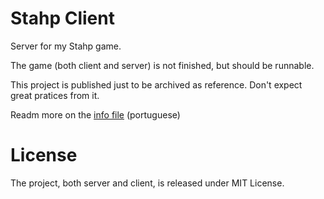 # Stahp Client

Server for my Stahp game.

The game (both client and server) is not finished, but should be runnable.

This project is published just to be archived as reference. Don't expect great pratices from it.

Readm more on the [info file](https://raw.githubusercontent.com/JulioC/Stahp-Server/master/info.png) (portuguese)

# License

The project, both server and client, is released under MIT License.
